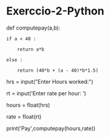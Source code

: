 # Exerccio-2-Python

def computepay(a,b):

    if a < 40 :

        return a*b

    else :

        return (40*b + (a - 40)*b*1.5)

hrs = input("Enter Hours worked:")

rt = input('Enter rate per hour: ')

hours = float(hrs)

rate = float(rt)

print('Pay',computepay(hours,rate))
